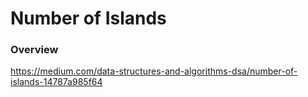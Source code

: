 # Number of Islands

### Overview

https://medium.com/data-structures-and-algorithms-dsa/number-of-islands-14787a985f64
